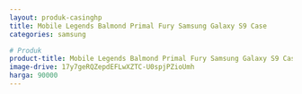 ```yaml
---
layout: produk-casinghp
title: Mobile Legends Balmond Primal Fury Samsung Galaxy S9 Case
categories: samsung

# Produk
product-title: Mobile Legends Balmond Primal Fury Samsung Galaxy S9 Case
image-drive: 17y7geRQZepdEFLwXZTC-U0spjPZioUmh
harga: 90000
---
```

